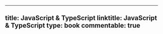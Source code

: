 
---
title: JavaScript & TypeScript
linktitle: JavaScript & TypeScript
type: book
commentable: true
---
